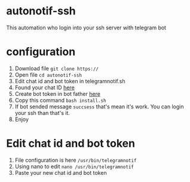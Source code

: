 # autonotif-ssh
This automation who login into your ssh server with telegram bot

# configuration
1. Download file
```git clone https://```
2. Open file ```cd autonotif-ssh```
3. Edit chat id and bot token in telegramnotif.sh
4. Found your chat ID [here](https://github.com/user/repo/blob/branch/other_file.md)
5. Create bot token in bot father [here](https://t.me/BotFather)
6. Copy this command
```bash install.sh```
7. If bot sended message ```succsess``` that's mean it's work. You can login your ssh than that's it.
8. Enjoy

# Edit chat id and bot token
1. File configuration is here
```/usr/bin/telegramnotif```
2. Using nano to edit
```nano /usr/bin/telegramnotif```
3. Paste your new chat id and bot token
